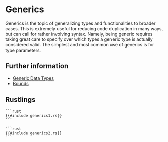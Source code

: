 # Generics

Generics is the topic of generalizing types and functionalities to broader cases.
This is extremely useful for reducing code duplication in many ways, but can call for rather involving syntax.
Namely, being generic requires taking great care to specify over which types a generic type is actually considered valid.
The simplest and most common use of generics is for type parameters.

## Further information

- [Generic Data Types](https://doc.rust-lang.org/stable/book/ch10-01-syntax.html)
- [Bounds](https://doc.rust-lang.org/rust-by-example/generics/bounds.html)

## Rustlings

~~~admonish note title="generics1" collapsible=true
```rust
{{#include generics1.rs}}
```
~~~

~~~admonish note title="generics2" collapsible=true
```rust
{{#include generics2.rs}}
```
~~~
